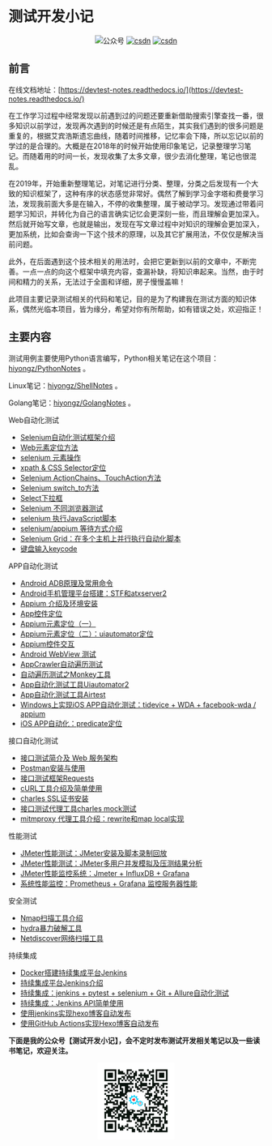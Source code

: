 

# 测试开发小记

<p align="center">
  <a ><img src="https://img.shields.io/badge/%E5%85%AC%E4%BC%97%E5%8F%B7-%E6%B5%8B%E8%AF%95%E5%BC%80%E5%8F%91%E5%B0%8F%E8%AE%B0-brightgreen.svg?style=plastic&logo=WeChat" alt="公众号"></a>
  <a href="https://blog.csdn.net/u010698107"><img src="https://img.shields.io/badge/csdn-CSDN-red.svg" alt="csdn"></a>
  <a href="https://www.cnblogs.com/hiyong/"><img src="https://img.shields.io/badge/cnblogs-博客园-blue.svg" alt="csdn"></a> 
</p>

## 前言

在线文档地址：[https://devtest-notes.readthedocs.io/](https://devtest-notes.readthedocs.io/)

在工作学习过程中经常发现以前遇到过的问题还要重新借助搜索引擎查找一番，很多知识以前学过，发现再次遇到的时候还是有点陌生，其实我们遇到的很多问题是重复的，根据艾宾浩斯遗忘曲线，随着时间推移，记忆率会下降，所以忘记以前的学过的是合理的。大概是在2018年的时候开始使用印象笔记，记录整理学习笔记。而随着用的时间一长，发现收集了太多文章，很少去消化整理，笔记也很混乱。

在2019年，开始重新整理笔记，对笔记进行分类、整理，分类之后发现有一个大致的知识框架了，这种有序的状态感觉非常好。偶然了解到学习金字塔和费曼学习法，发现我前面大多是在输入，不停的收集整理，属于被动学习。发现通过带着问题学习知识，并转化为自己的语言确实记忆会更深刻一些，而且理解会更加深入。然后就开始写文章，也就是输出，发现在写文章过程中对知识的理解会更加深入，更加系统，比如会查询一下这个技术的原理，以及其它扩展用法，不仅仅是解决当前问题。

此外，在后面遇到这个技术相关的用法时，会把它更新到以前的文章中，不断完善。一点一点的向这个框架中填充内容，查漏补缺，将知识串起来。当然，由于时间和精力的关系，无法过于全面和详细，房子慢慢盖嘛！

此项目主要记录测试相关的代码和笔记，目的是为了构建我在测试方面的知识体系，偶然光临本项目，皆为缘分，希望对你有所帮助，如有错误之处，欢迎指正！


## 主要内容
测试用例主要使用Python语言编写，Python相关笔记在这个项目：[hiyongz/PythonNotes](https://github.com/hiyongz/PythonNotes) 。

Linux笔记：[hiyongz/ShellNotes](https://github.com/hiyongz/ShellNotes) 。

Golang笔记：[hiyongz/GolangNotes](https://github.com/hiyongz/GolangNotes) 。

Web自动化测试

- [Selenium自动化测试框架介绍](https://devtest-notes.readthedocs.io/zh/latest/web/selenium-architecture-introduce.html)
- [Web元素定位方法](https://devtest-notes.readthedocs.io/zh/latest/web/selenium_webelement_locator.html)
- [selenium 元素操作](https://devtest-notes.readthedocs.io/zh/latest/web/selenium-webelement-operate.html)
- [xpath & CSS Selector定位](https://devtest-notes.readthedocs.io/zh/latest/web/selenium-xpath-and-CSS-Selector-locator.html)
- [Selenium ActionChains、TouchAction方法](https://devtest-notes.readthedocs.io/zh/latest/web/selenium-actionchains-touchaction.html)
- [Selenium switch_to方法](https://devtest-notes.readthedocs.io/zh/latest/web/selenium-switch_to.html)
- [Select下拉框](https://devtest-notes.readthedocs.io/zh/latest/web/selenium-select.html)
- [Selenium 不同浏览器测试](https://devtest-notes.readthedocs.io/zh/latest/web/selenium-browsers.html)
- [selenium 执行JavaScript脚本](https://devtest-notes.readthedocs.io/zh/latest/web/selenium-javascript.html)
- [selenium/appium 等待方式介绍](https://devtest-notes.readthedocs.io/zh/latest/web/selenium-appium-webdriver-wait.html)
- [Selenium Grid：在多个主机上并行执行自动化脚本](https://devtest-notes.readthedocs.io/zh/latest/web/selenium-grid-for-parallel-execute-script.html)
- [键盘输入keycode](https://devtest-notes.readthedocs.io/zh/latest/web/selenium-appium-keycode.html)

APP自动化测试

- [Android ADB原理及常用命令](https://devtest-notes.readthedocs.io/zh/latest/app/appium-adb.html)
- [Android手机管理平台搭建：STF和atxserver2](https://devtest-notes.readthedocs.io/zh/latest/app/app-testing-for-stf-platform.html)
- [Appium 介绍及环境安装](https://devtest-notes.readthedocs.io/zh/latest/app/appium-install-and-architecture.html)
- [App控件定位](https://devtest-notes.readthedocs.io/zh/latest/app/appium-android-controls.html)
- [Appium元素定位（一）](https://devtest-notes.readthedocs.io/zh/latest/app/appium-locator.html)
- [Appium元素定位（二）：uiautomator定位](https://devtest-notes.readthedocs.io/zh/latest/app/appium-locator-uiautomator.html)
- [Appium控件交互](https://devtest-notes.readthedocs.io/zh/latest/app/appium-locator-operate.html)
- [Android WebView 测试](https://devtest-notes.readthedocs.io/zh/latest/app/appium-android-webview.html)
- [AppCrawler自动遍历测试](https://devtest-notes.readthedocs.io/zh/latest/app/appium-automatic-traversal-test-appcrawler.html)
- [自动遍历测试之Monkey工具](https://devtest-notes.readthedocs.io/zh/latest/app/appium-automatic-traversal-test-monkey.html)
- [App自动化测试工具Uiautomator2](https://devtest-notes.readthedocs.io/zh/latest/app/app-testing-tools-for-uiautomator2.html)
- [App自动化测试工具Airtest](https://devtest-notes.readthedocs.io/zh/latest/app/app-testing-tools-for-airtestproject.html)
- [Windows上实现iOS APP自动化测试：tidevice + WDA + facebook-wda / appium](https://devtest-notes.readthedocs.io/zh/latest/app/app-testing-for-ios-app-on-windows.html)
- [iOS APP自动化：predicate定位](https://devtest-notes.readthedocs.io/zh/latest/app/app-testing-for-ios-location-with-predicate-locator.html)

接口自动化测试

- [接口测试简介及 Web 服务架构](https://devtest-notes.readthedocs.io/zh/latest/api/api-test-and-web-protocol.html)
- [Postman安装与使用](https://devtest-notes.readthedocs.io/zh/latest/api/api-test-postman-guide.html)
- [接口测试框架Requests](https://devtest-notes.readthedocs.io/zh/latest/api/api-test-requests.html)
- [cURL工具介绍及简单使用](https://devtest-notes.readthedocs.io/zh/latest/api/api-test-curl-guide.html)
- [charles SSL证书安装](https://devtest-notes.readthedocs.io/zh/latest/api/api-test-charles-ca-certificate-install.html)
- [接口测试代理工具charles mock测试](https://devtest-notes.readthedocs.io/zh/latest/api/api-test-charles-guide.html)
- [mitmproxy 代理工具介绍：rewrite和map local实现](https://devtest-notes.readthedocs.io/zh/latest/api/api-test-mitmproxy-guide.html)

性能测试

- [JMeter性能测试：JMeter安装及脚本录制回放](https://devtest-notes.readthedocs.io/zh/latest/perf/performance-testing-using-jmeter.html)
- [JMeter性能测试：JMeter多用户并发模拟及压测结果分析](https://devtest-notes.readthedocs.io/zh/latest/perf/performance-testing-jmeter-concurrency.html)
- [JMeter性能监控系统：Jmeter + InfluxDB + Grafana](https://devtest-notes.readthedocs.io/zh/latest/perf/performance-testing-for-performance-monitoring-system.html)
- [系统性能监控：Prometheus + Grafana 监控服务器性能](https://devtest-notes.readthedocs.io/zh/latest/perf/performance-monitoring-for-server-with-prometheus.html)

安全测试

- [Nmap扫描工具介绍](https://devtest-notes.readthedocs.io/zh/latest/security/api-test-security-testing-nmap-tool.html)
- [hydra暴力破解工具](https://devtest-notes.readthedocs.io/zh/latest/security/api-test-security-testing-hydra-tool.html)
- [Netdiscover网络扫描工具](https://devtest-notes.readthedocs.io/zh/latest/security/api-test-security-testing-netdiscover-tool.html)

持续集成

- [Docker搭建持续集成平台Jenkins](https://devtest-notes.readthedocs.io/zh/latest/CI/container-docker-for-jenkins-install.html)
- [持续集成平台Jenkins介绍](https://devtest-notes.readthedocs.io/zh/latest/CI/continuous-integration-for-jenkins.html)
- [持续集成：jenkins + pytest + selenium + Git + Allure自动化测试](https://devtest-notes.readthedocs.io/zh/latest/CI/continuous-integration-for-jenkins-example.html)
- [持续集成：Jenkins API简单使用](https://devtest-notes.readthedocs.io/zh/latest/CI/continuous-integration-for-jenkins-api.html)
- [使用jenkins实现hexo博客自动发布](https://devtest-notes.readthedocs.io/zh/latest/CI/continuous-integration-for-jenkins-blog-build.html)
- [使用GitHub Actions实现Hexo博客自动发布](https://devtest-notes.readthedocs.io/zh/latest/CI/continuous-integration-for-blog-build-with-github-actions.html)

**下面是我的公众号【测试开发小记】，会不定时发布测试开发相关笔记以及一些读书笔记，欢迎关注。**
<p align="center">
  <a><img src="docs\img\wechat.png" alt="微信公众号" width="30%" height="30%" ></a>
</p>




























